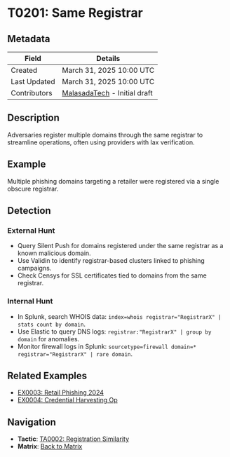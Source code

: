 # T0201: Same Registrar

## Metadata
| Field          | Details                                      |
|----------------|----------------------------------------------|
| Created        | March 31, 2025 10:00 UTC                    |
| Last Updated   | March 31, 2025 10:00 UTC                    |
| Contributors   | [MalasadaTech](../contributors.md#malasadatech) - Initial draft |

## Description
Adversaries register multiple domains through the same registrar to streamline operations, often using providers with lax verification.

## Example
Multiple phishing domains targeting a retailer were registered via a single obscure registrar.

## Detection

### External Hunt
- Query Silent Push for domains registered under the same registrar as a known malicious domain.
- Use Validin to identify registrar-based clusters linked to phishing campaigns.
- Check Censys for SSL certificates tied to domains from the same registrar.

### Internal Hunt
- In Splunk, search WHOIS data: `index=whois registrar="RegistrarX" | stats count by domain`.
- Use Elastic to query DNS logs: `registrar:"RegistrarX" | group by domain` for anomalies.
- Monitor firewall logs in Splunk: `sourcetype=firewall domain=* registrar="RegistrarX" | rare domain`.

## Related Examples
- [EX0003: Retail Phishing 2024](../../examples/EX0003.md)
- [EX0004: Credential Harvesting Op](../../examples/EX0004.md)

## Navigation
- **Tactic**: [TA0002: Registration Similarity](../tactics/TA0002/main.md)
- **Matrix**: [Back to Matrix](../matrix.md)
